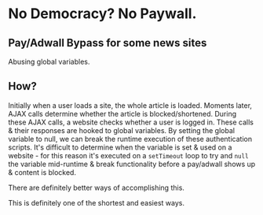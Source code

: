 # No Democracy? No Paywall.

## Pay/Adwall Bypass for some news sites 

Abusing global variables.

## How?

Initially when a user loads a site, the whole article is loaded. Moments later, AJAX calls determine whether the article is blocked/shortened.
During these AJAX calls, a website checks whether a user is logged in. These calls & their responses are hooked to global variables.
By setting the global variable to null, we can break the runtime execution of these authentication scripts.
It's difficult to determine when the variable is set & used on a website - for this reason it's executed on a `setTimeout` loop to try and `null` the variable mid-runtime & break functionality before a pay/adwall shows up & content is blocked.

There are definitely better ways of accomplishing this.

This is definitely one of the shortest and easiest ways.
